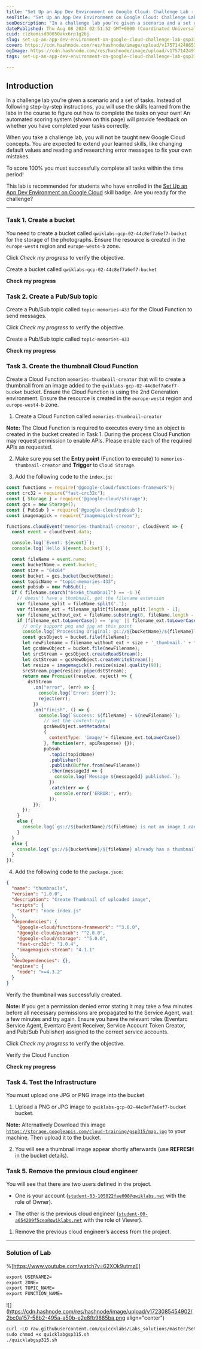```yaml
---
title: "Set Up an App Dev Environment on Google Cloud: Challenge Lab - GSP315"
seoTitle: "Set Up an App Dev Environment on Google Cloud: Challenge Lab - GSP315"
seoDescription: "In a challenge lab you’re given a scenario and a set of tasks. Instead of following step-by-step instructions, you will use the skills learned from the labs"
datePublished: Thu Aug 08 2024 02:51:52 GMT+0000 (Coordinated Universal Time)
cuid: clzkomisd00050akx6rp1g26j
slug: set-up-an-app-dev-environment-on-google-cloud-challenge-lab-gsp315
cover: https://cdn.hashnode.com/res/hashnode/image/upload/v1757142486531/7651272f-2bf6-4c62-a70c-6dabc5248957.png
ogImage: https://cdn.hashnode.com/res/hashnode/image/upload/v1757142497536/b34825f7-efdb-4ca6-857a-b20b0008e6e1.png
tags: set-up-an-app-dev-environment-on-google-cloud-challenge-lab-gsp315, gsp315, set-up-an-app-dev-environment-on-google-cloud-challenge-lab

---
```


## **Introduction**

In a challenge lab you’re given a scenario and a set of tasks. Instead of following step-by-step instructions, you will use the skills learned from the labs in the course to figure out how to complete the tasks on your own! An automated scoring system (shown on this page) will provide feedback on whether you have completed your tasks correctly.

When you take a challenge lab, you will not be taught new Google Cloud concepts. You are expected to extend your learned skills, like changing default values and reading and researching error messages to fix your own mistakes.

To score 100% you must successfully complete all tasks within the time period!

This lab is recommended for students who have enrolled in the [Set Up an App Dev Environment on Google Cloud](https://www.cloudskillsboost.google/course_templates/637) skill badge. Are you ready for the challenge?

---

### **Task 1. Create a bucket**

You need to create a bucket called `qwiklabs-gcp-02-44c8ef7a6ef7-bucket` for the storage of the photographs. Ensure the resource is created in the `europe-west4` region and `europe-west4-b` zone.

Click *Check my progress* to verify the objective.

Create a bucket called `qwiklabs-gcp-02-44c8ef7a6ef7-bucket`

**Check my progress**

### **Task 2. Create a Pub/Sub topic**

Create a Pub/Sub topic called `topic-memories-433` for the Cloud Function to send messages.

Click *Check my progress* to verify the objective.

Create a Pub/Sub topic called `topic-memories-433`

**Check my progress**

### **Task 3. Create the thumbnail Cloud Function**

Create a Cloud Function `memories-thumbnail-creator` that will to create a thumbnail from an image added to the `qwiklabs-gcp-02-44c8ef7a6ef7-bucket` bucket. Ensure the Cloud Function is using the 2nd Generation environment. Ensure the resource is created in the `europe-west4` region and `europe-west4-b` zone.

1. Create a Cloud Function called `memories-thumbnail-creator`
    

**Note:** The Cloud Function is required to executes every time an object is created in the bucket created in Task 1. During the process Cloud Function may request permission to enable APIs. Please enable each of the required APIs as requested.

2. Make sure you set the **Entry point** (Function to execute) to `memories-thumbnail-creator` and **Trigger** to `Cloud Storage`.
    
3. Add the following code to the `index.js`:
    

```javascript
const functions = require('@google-cloud/functions-framework');
const crc32 = require("fast-crc32c");
const { Storage } = require('@google-cloud/storage');
const gcs = new Storage();
const { PubSub } = require('@google-cloud/pubsub');
const imagemagick = require("imagemagick-stream");

functions.cloudEvent('memories-thumbnail-creator', cloudEvent => {
  const event = cloudEvent.data;

  console.log(`Event: ${event}`);
  console.log(`Hello ${event.bucket}`);

  const fileName = event.name;
  const bucketName = event.bucket;
  const size = "64x64"
  const bucket = gcs.bucket(bucketName);
  const topicName = "topic-memories-433";
  const pubsub = new PubSub();
  if ( fileName.search("64x64_thumbnail") == -1 ){
    // doesn't have a thumbnail, get the filename extension
    var filename_split = fileName.split('.');
    var filename_ext = filename_split[filename_split.length - 1];
    var filename_without_ext = fileName.substring(0, fileName.length - filename_ext.length );
    if (filename_ext.toLowerCase() == 'png' || filename_ext.toLowerCase() == 'jpg'){
      // only support png and jpg at this point
      console.log(`Processing Original: gs://${bucketName}/${fileName}`);
      const gcsObject = bucket.file(fileName);
      let newFilename = filename_without_ext + size + '_thumbnail.' + filename_ext;
      let gcsNewObject = bucket.file(newFilename);
      let srcStream = gcsObject.createReadStream();
      let dstStream = gcsNewObject.createWriteStream();
      let resize = imagemagick().resize(size).quality(90);
      srcStream.pipe(resize).pipe(dstStream);
      return new Promise((resolve, reject) => {
        dstStream
          .on("error", (err) => {
            console.log(`Error: ${err}`);
            reject(err);
          })
          .on("finish", () => {
            console.log(`Success: ${fileName} → ${newFilename}`);
              // set the content-type
              gcsNewObject.setMetadata(
              {
                contentType: 'image/'+ filename_ext.toLowerCase()
              }, function(err, apiResponse) {});
              pubsub
                .topic(topicName)
                .publisher()
                .publish(Buffer.from(newFilename))
                .then(messageId => {
                  console.log(`Message ${messageId} published.`);
                })
                .catch(err => {
                  console.error('ERROR:', err);
                });
          });
      });
    }
    else {
      console.log(`gs://${bucketName}/${fileName} is not an image I can handle`);
    }
  }
  else {
    console.log(`gs://${bucketName}/${fileName} already has a thumbnail`);
  }
});
```

4. Add the following code to the `package.json`:
    

```json
{
  "name": "thumbnails",
  "version": "1.0.0",
  "description": "Create Thumbnail of uploaded image",
  "scripts": {
    "start": "node index.js"
  },
  "dependencies": {
    "@google-cloud/functions-framework": "^3.0.0",
    "@google-cloud/pubsub": "^2.0.0",
    "@google-cloud/storage": "^5.0.0",
    "fast-crc32c": "1.0.4",
    "imagemagick-stream": "4.1.1"
  },
  "devDependencies": {},
  "engines": {
    "node": ">=4.3.2"
  }
}
```

Verify the thumbnail was successfully created.

**Note:** If you get a permission denied error stating it may take a few minutes before all necessary permissions are propagated to the Service Agent, wait a few minutes and try again. Ensure you have the relevant roles (Eventarc Service Agent, Eventarc Event Receiver, Service Account Token Creator, and Pub/Sub Publisher) assigned to the correct service accounts.

Click *Check my progress* to verify the objective.

Verify the Cloud Function

**Check my progress**

### **Task 4. Test the Infrastructure**

You must upload one JPG or PNG image into the bucket

1. Upload a PNG or JPG image to `qwiklabs-gcp-02-44c8ef7a6ef7-bucket` bucket.
    

**Note:** Alternatively Download this image [`https://storage.googleapis.com/cloud-training/gsp315/map.jpg`](https://storage.googleapis.com/cloud-training/gsp315/map.jpg) to your machine. Then upload it to the bucket.

2. You will see a thumbnail image appear shortly afterwards (use **REFRESH** in the bucket details).
    

### **Task 5. Remove the previous cloud engineer**

You will see that there are two users defined in the project.

* One is your account ([`student-03-105022fae008@qwiklabs.net`](mailto:student-03-105022fae008@qwiklabs.net) with the role of Owner).
    
* The other is the previous cloud engineer ([`student-00-a654209f5cea@qwiklabs.net`](mailto:student-00-a654209f5cea@qwiklabs.net) with the role of Viewer).
    

1. Remove the previous cloud engineer’s access from the project.
    

---

### Solution of Lab

%[https://www.youtube.com/watch?v=62XOk9utmzE] 

```apache
export USERNAME2=
export ZONE=
export TOPIC_NAME=
export FUNCTION_NAME=
```

![](https://cdn.hashnode.com/res/hashnode/image/upload/v1723085454902/2bc0a157-58b2-495a-a50b-e2e8fb9885ba.png align="center")

```apache
curl -LO raw.githubusercontent.com/quiccklabs/Labs_solutions/master/Set%20Up%20an%20App%20Dev%20Environment%20on%20Google%20Cloud%20Challenge%20Lab/quicklabgsp315.sh
sudo chmod +x quicklabgsp315.sh
./quicklabgsp315.sh
```
